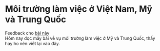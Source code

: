 Môi trường làm việc ở Việt Nam, Mỹ và Trung Quốc
================================================
Feedback cho [bài này](https://thefullsnack.com/posts/cach-lam-viec-my-va-trung-quoc.html)  
Hôm nay đọc mấy bài về vụ môi trường làm việc ở Mỹ và Trung Quốc, thấy hay ho nên viết lại vào đây.  

